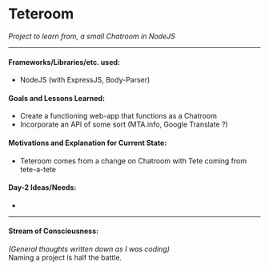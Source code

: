 # Teteroom
_Project to learn from, a small Chatroom in NodeJS_
--- --- --- --- --- --- --- --- --- --- --- ---
#### Frameworks/Libraries/etc. used:
+ NodeJS (with ExpressJS, Body-Parser)

#### Goals and Lessons Learned:
+ Create a functioning web-app that functions as a Chatroom
+ Incorporate an API of some sort (MTA.info, Google Translate ?)

#### Motivations and Explanation for Current State:
+ Teteroom comes from a change on Chatroom with Tete coming from tete-a-tete

#### Day-2 Ideas/Needs:
+ 

--- --- --- --- --- --- --- --- --- --- --- ---
#### Stream of Consciousness:
_(General thoughts written down as I was coding)_  
Naming a project is half the battle.  


